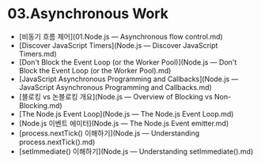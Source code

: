 # 03.Asynchronous Work

- [비동기 흐름 제어](01.Node.js — Asynchronous flow control.md)
- [Discover JavaScript Timers](Node.js — Discover JavaScript Timers.md)
- [Don't Block the Event Loop (or the Worker Pool)](Node.js — Don't Block the Event Loop (or the Worker Pool).md)
- [JavaScript Asynchronous Programming and Callbacks](Node.js — JavaScript Asynchronous Programming and Callbacks.md)
- [블로킹 vs 논블로킹 개요](Node.js — Overview of Blocking vs Non-Blocking.md)
- [The Node.js Event Loop](Node.js — The Node.js Event Loop.md)
- [Node.js 이벤트 에미터](Node.js — The Node.js Event emitter.md)
- [process.nextTick() 이해하기](Node.js — Understanding process.nextTick().md)
- [setImmediate() 이해하기](Node.js — Understanding setImmediate().md)